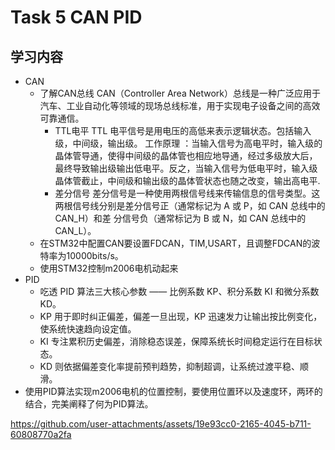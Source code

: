 # Task 5 CAN PID
## 学习内容
 - CAN
   - 了解CAN总线  CAN（Controller Area Network）总线是一种广泛应用于汽车、工业自动化等领域的现场总线标准，用于实现电子设备之间的高效可靠通信。
     - TTL电平  TTL 电平信号是用电压的高低来表示逻辑状态。包括输入级，中间级，输出级。
              工作原理 ：当输入信号为高电平时，输入级的晶体管导通，使得中间级的晶体管也相应地导通，经过多级放大后，最终导致输出级输出低电平。反之，当输入信号为低电平时，输入级晶体管截止，中间级和输出级的晶体管状态也随之改变，输出高电平.
     - 差分信号 差分信号是一种使用两根信号线来传输信息的信号类型。这两根信号线分别是差分信号正（通常标记为 A 或 P，如 CAN 总线中的 CAN_H）和差 分信号负（通常标记为 B 或 N，如 CAN 总线中的 CAN_L）。
   - 在STM32中配置CAN要设置FDCAN，TIM,USART，且调整FDCAN的波特率为10000bits/s。
   - 使用STM32控制m2006电机动起来
 - PID
   - 吃透 PID 算法三大核心参数 —— 比例系数 KP、积分系数 KI 和微分系数 KD。
   - KP 用于即时纠正偏差，偏差一旦出现，KP 迅速发力让输出按比例变化，使系统快速趋向设定值。
   - KI 专注累积历史偏差，消除稳态误差，保障系统长时间稳定运行在目标状态。
   - KD 则依据偏差变化率提前预判趋势，抑制超调，让系统过渡平稳、顺滑。
 - 使用PID算法实现m2006电机的位置控制，要使用位置环以及速度环，两环的结合，完美阐释了何为PID算法。




https://github.com/user-attachments/assets/19e93cc0-2165-4045-b711-60808770a2fa



